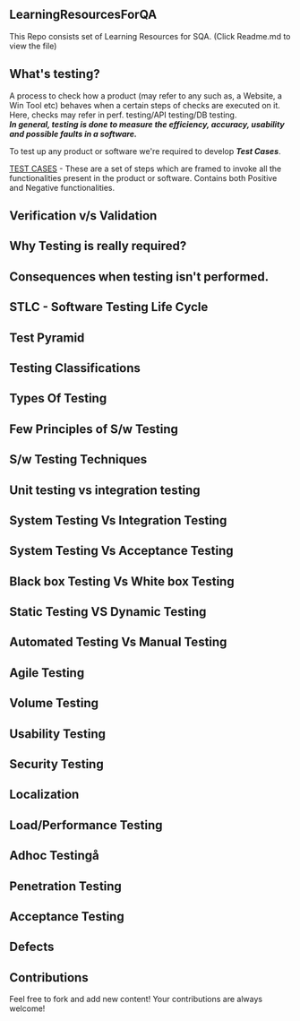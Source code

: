##  LearningResourcesForQA
This Repo consists set of Learning Resources for SQA. (Click Readme.md to view the file)

## What's testing? 
A process to check how a product (may refer to any such as, a Website, a Win Tool etc) behaves when a certain steps of checks are executed on it.
Here, checks may refer in perf. testing/API testing/DB testing. <br>
**_In general, testing is done to measure the efficiency, accuracy, usability and possible faults in a software._**

To test up any product or software we're required to develop **_Test Cases_**.<br>

[TEST CASES](https://github.com/VaishnaviDontha/LearningResourcesForQA/blob/8f22442a73c25b8c4a9c228cda228b45d6b90555/testcases.md) - These are a set of steps which are framed to invoke all the functionalities present in the product or software. 
             Contains both Positive and Negative functionalities.


##  Verification v/s Validation
             
##  Why Testing is really required?
##  Consequences when testing isn't performed.

##  STLC - Software Testing Life Cycle

##  Test Pyramid

##  Testing Classifications         
##  Types Of Testing
##  Few Principles of S/w Testing
##  S/w Testing Techniques
##  Unit testing vs integration testing
##  System Testing Vs Integration Testing
##  System Testing Vs Acceptance Testing
##  Black box Testing Vs White box Testing
##  Static Testing VS Dynamic Testing
##  Automated Testing Vs Manual Testing
##  Agile Testing
##  Volume Testing
##  Usability Testing
##  Security Testing
##  Localization
##  Load/Performance Testing
##  Adhoc Testingå
##  Penetration Testing
##  Acceptance Testing

## Defects

## 
             
             
             
             
             
##  Contributions           
Feel free to fork and add new content! Your contributions are always welcome! 


